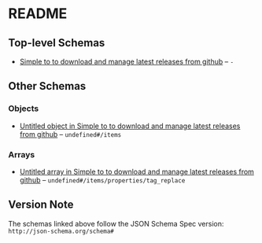 # README

## Top-level Schemas

*   [Simple to to download and manage latest releases from github](./repo_names.md "A simple tool that reads repository information from repo_names") – `-`

## Other Schemas

### Objects

*   [Untitled object in Simple to to download and manage latest releases from github](./repo_names-items.md) – `undefined#/items`

### Arrays

*   [Untitled array in Simple to to download and manage latest releases from github](./repo_names-items-properties-tag_replace.md "Sometimes the tag part of the URL contains some extra characters added like v1") – `undefined#/items/properties/tag_replace`

## Version Note

The schemas linked above follow the JSON Schema Spec version: `http://json-schema.org/schema#`
